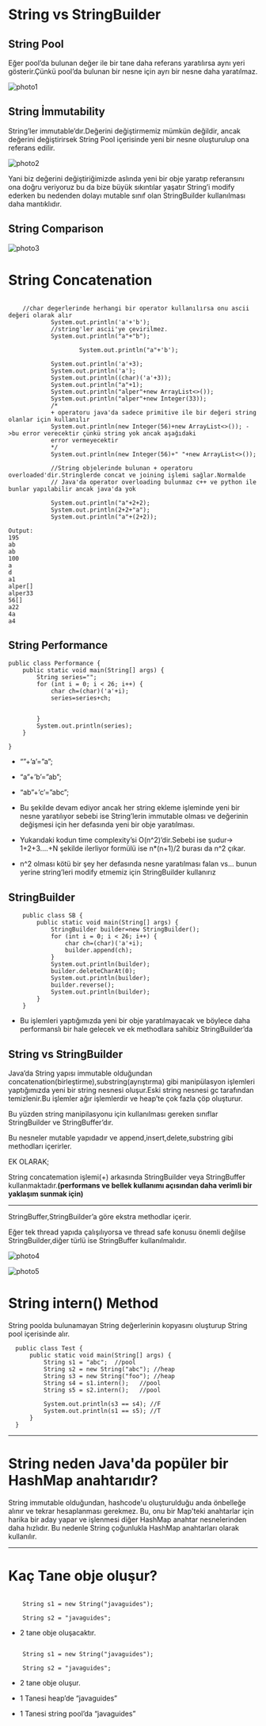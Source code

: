 String vs StringBuilder
=======================

String Pool
-----------

Eğer pool’da bulunan değer ile bir tane daha referans yaratılırsa aynı yeri gösterir.Çünkü pool’da bulunan bir nesne için ayrı bir nesne daha yaratılmaz.

![photo1](https://github.com/alpersener/Strings/blob/string/photos/photo1.png)

String İmmutability
-------------------

String’ler immutable’dır.Değerini değiştirmemiz mümkün değildir, ancak değerini değiştirirsek String Pool içerisinde yeni bir nesne oluşturulup ona referans edilir.

![photo2](https://github.com/alpersener/Strings/blob/string/photos/photo2.png)

Yani biz değerini değiştiriğimizde aslında yeni bir obje yaratıp referansını ona doğru veriyoruz bu da bize büyük sıkıntılar yaşatır String’i modify ederken bu nedenden dolayı mutable sınıf olan StringBuilder kullanılması daha mantıklıdır.

String Comparison
-----------------

![photo3](https://github.com/alpersener/Strings/blob/string/photos/photo3.png)

String Concatenation
====================
```

    //char degerlerinde herhangi bir operator kullanılırsa onu ascii değeri olarak alır
            System.out.println('a'+'b');
            //string'ler ascii'ye çevirilmez.
            System.out.println("a"+"b");
    
    				System.out.println("a"+'b');
    
            System.out.println('a'+3);
            System.out.println('a');
            System.out.println((char)('a'+3));
            System.out.println("a"+1);
            System.out.println("alper"+new ArrayList<>());
            System.out.println("alper"+new Integer(33));
            /*
            + operatoru java'da sadece primitive ile bir değeri string olanlar için kullanılır
            System.out.println(new Integer(56)+new ArrayList<>()); ->bu error verecektir çünkü string yok ancak aşağıdaki
            error vermeyecektir
            */
            System.out.println(new Integer(56)+" "+new ArrayList<>());
    
            //String objelerinde bulunan + operatoru overloaded'dir.Stringlerde concat ve joining işlemi sağlar.Normalde
            // Java'da operator overloading bulunmaz c++ ve python ile bunlar yapılabilir ancak java'da yok
    
            System.out.println("a"+2+2);
            System.out.println(2+2+"a");
            System.out.println("a"+(2+2));

```

    Output:
    195
    ab
    ab
    100
    a
    d
    a1
    alper[]
    alper33
    56[]
    a22
    4a
    a4

String Performance
------------------

    public class Performance {
        public static void main(String[] args) {
            String series="";
            for (int i = 0; i < 26; i++) {
                char ch=(char)('a'+i);
                series=series+ch;
    
    
            }
            System.out.println(series);
        }
    
    }

*   “”+’a’=”a”;

*   “a”+’b’=”ab”;

*   “ab”+’c’=”abc”;

*   Bu şekilde devam ediyor ancak her string ekleme işleminde yeni bir nesne yaratılıyor sebebi ise String’lerin immutable olması ve değerinin değişmesi için her defasında yeni bir obje yaratılması.

*   Yukarıdaki kodun time complexity’si O(n^2)’dir.Sebebi ise şudur→ 1+2+3….+N şekilde ilerliyor formülü ise n\*(n+1)/2 burası da n^2 çıkar.

*   n^2 olması kötü bir şey her defasında nesne yaratılması falan vs… bunun yerine string’leri modify etmemiz için StringBuilder kullanırız

StringBuilder
-------------
```
    public class SB {
        public static void main(String[] args) {
            StringBuilder builder=new StringBuilder();
            for (int i = 0; i < 26; i++) {
                char ch=(char)('a'+i);
                builder.append(ch);
            }
            System.out.println(builder);
            builder.deleteCharAt(0);
            System.out.println(builder);
            builder.reverse();
            System.out.println(builder);
        }
    }
```

*   Bu işlemleri yaptığımızda yeni bir obje yaratılmayacak ve böylece daha performanslı bir hale gelecek ve ek methodlara sahibiz StringBuilder’da

String vs StringBuilder
-----------------------

Java’da String yapısı immutable olduğundan concatenation(birleştirme),substring(ayrıştırma) gibi manipülasyon işlemleri yaptığımızda yeni bir string nesnesi oluşur.Eski string nesnesi gc tarafından temizlenir.Bu işlemler ağır işlemlerdir ve heap’te çok fazla çöp oluşturur.

Bu yüzden string manipilasyonu için kullanılması gereken sınıflar StringBuilder ve StringBuffer’dır.

Bu nesneler mutable yapıdadır ve append,insert,delete,substring gibi methodları içerirler.

EK OLARAK;

String concatemation işlemi(+) arkasında StringBuilder veya StringBuffer kullanmaktadır.**(performans ve bellek kullanımı açısından daha verimli bir yaklaşım sunmak için)**

* * *

StringBuffer,StringBuilder’a göre ekstra methodlar içerir.

Eğer tek thread yapıda çalışılıyorsa ve thread safe konusu önemli değilse StringBuilder,diğer türlü ise StringBuffer kullanılmalıdır.

![photo4](https://github.com/alpersener/Strings/blob/string/photos/photo4.png)

![photo5](https://github.com/alpersener/Strings/blob/string/photos/photo5.png)

String intern() Method
======================

String poolda bulunamayan String değerlerinin kopyasını oluşturup String pool içerisinde alır.

  ```    
    public class Test {
        public static void main(String[] args) {
            String s1 = "abc";  //pool
            String s2 = new String("abc"); //heap
            String s3 = new String("foo"); //heap
            String s4 = s1.intern();   //pool
            String s5 = s2.intern();   //pool
    
            System.out.println(s3 == s4); //F
            System.out.println(s1 == s5); //T
        }
    }
```

* * *

String neden Java'da popüler bir HashMap anahtarıdır?
=====================================================

String immutable olduğundan, hashcode'u oluşturulduğu anda önbelleğe alınır ve tekrar hesaplanması gerekmez. Bu, onu bir Map'teki anahtarlar için harika bir aday yapar ve işlenmesi diğer HashMap anahtar nesnelerinden daha hızlıdır. Bu nedenle String çoğunlukla HashMap anahtarları olarak kullanılır.

* * *

Kaç Tane obje oluşur?
=====================
```

    String s1 = new String("javaguides");
     
    String s2 = "javaguides";
```

*   2 tane obje oluşacaktır.

```

    String s1 = new String("javaguides");
     
    String s2 = "javaguides";
```

*   2 tane obje oluşur.

*   1 Tanesi heap’de “javaguides”

*   1 Tanesi string pool’da “javaguides”
